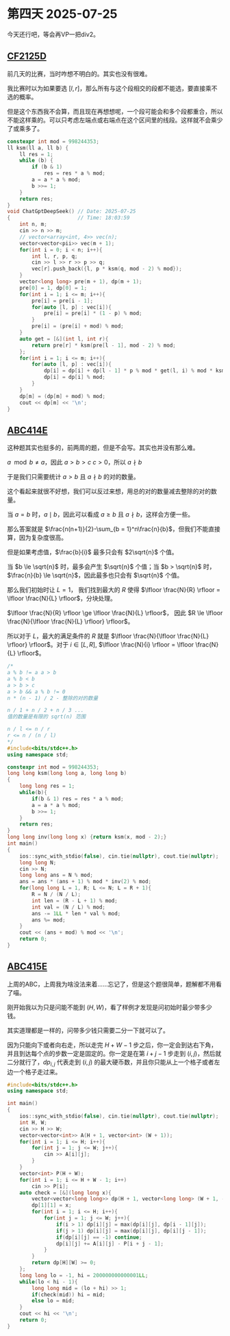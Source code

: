 # 第四天 2025-07-25

今天还行吧，等会再VP一把div2。

## [CF2125D](https://codeforces.com/contest/2125/problem/D)

前几天的比赛，当时咋想不明白的。其实也没有很难。

我比赛时以为如果要选 $[l, r]$，那么所有与这个段相交的段都不能选，要直接乘不选的概率。

但是这个东西我不会算，而且现在再想想呢，一个段可能会和多个段都重合，所以不能这样乘的。可以只考虑左端点或右端点在这个区间里的线段。这样就不会乘少了或乘多了。

```cpp
constexpr int mod = 998244353;
ll ksm(ll a, ll b) {
    ll res = 1;
    while (b) {
        if (b & 1)
            res = res * a % mod;
        a = a * a % mod;
        b >>= 1;
    }
    return res;
}
void ChatGptDeepSeek() // Date: 2025-07-25
{                      // Time: 18:03:59 
    int n, m;
    cin >> n >> m;
    // vector<array<int, 4>> vec(n);
    vector<vector<pii>> vec(m + 1);
    for(int i = 0; i < n; i++){
        int l, r, p, q;
        cin >> l >> r >> p >> q;
        vec[r].push_back({l, p * ksm(q, mod - 2) % mod});
    }
    vector<long long> pre(m + 1), dp(m + 1);
    pre[0] = 1, dp[0] = 1;
    for(int i = 1; i <= m; i++){
        pre[i] = pre[i - 1];
        for(auto [l, p] : vec[i]){
            pre[i] = pre[i] * (1 - p) % mod;
        }
        pre[i] = (pre[i] + mod) % mod;
    }
    auto get = [&](int l, int r){
        return pre[r] * ksm(pre[l - 1], mod - 2) % mod;
    };
    for(int i = 1; i <= m; i++){
        for(auto [l, p] : vec[i]){
            dp[i] = dp[i] + dp[l - 1] * p % mod * get(l, i) % mod * ksm(1 - p, mod - 2) % mod;
            dp[i] = dp[i] % mod;
        }
    }
    dp[m] = (dp[m] + mod) % mod;
    cout << dp[m] << '\n';
}
```

## [ABC414E](https://atcoder.jp/contests/abc414/tasks/abc414_e)

这种题其实也挺多的，前两周的题，但是不会写。其实也并没有那么难。

$a \mod b \ne a$，因此 $a > b > c$
$c > 0$，所以 $a \nmid b$

于是我们只需要统计 $a > b$ 且 $a \nmid b$ 的对的数量。

这个看起来就很不好想，我们可以反过来想，用总的对的数量减去整除的对的数量。

当 $a = b$ 时，$a \mid b$，因此可以看成 $a \ge b$ 且 $a \nmid b$，这样会方便一些。

那么答案就是 $\frac{n(n+1)}{2}-\sum_{b = 1}^n\frac{n}{b}$，但我们不能直接算，因为复杂度很高。

但是如果考虑值，$\frac{b}{i}$ 最多只会有 $2\sqrt{n}$ 个值。

当 $b \le \sqrt{n}$ 时，最多会产生 $\sqrt{n}$ 个值；当 $b > \sqrt{n}$ 时，$\frac{n}{b} \le \sqrt{n}$，因此最多也只会有 $\sqrt{n}$ 个值。

那么我们初始时让 $L = 1$， 我们找到最大的 $R$ 使得 $\lfloor \frac{N}{R} \rfloor = \lfloor \frac{N}{L} \rfloor$，分块处理。

$\lfloor \frac{N}{R} \rfloor \ge \lfloor \frac{N}{L} \rfloor$， 因此 $R \le \lfloor \frac{N}{\lfloor \frac{N}{L} \rfloor} \rfloor$。

所以对于 $L$，最大的满足条件的 $R$ 就是 $\lfloor \frac{N}{\lfloor \frac{N}{L} \rfloor} \rfloor$。对于 $i \in [L, R]$, $\lfloor \frac{N}{i} \rfloor = \lfloor \frac{N}{L} \rfloor$。

```cpp
/*
a % b != a a > b
a % b < b
a > b > c
a > b && a % b != 0
n * (n - 1) / 2 - 整除的对的数量

n / 1 + n / 2 + n / 3 ... 
值的数量是有限的 sqrt(n) 范围

n / l <= n / r
r <= n / (n / l)
*/
#include<bits/stdc++.h>
using namespace std;

constexpr int mod = 998244353;
long long ksm(long long a, long long b)
{
    long long res = 1;
    while(b){
        if(b & 1) res = res * a % mod;
        a = a * a % mod;
        b >>= 1;
    }
    return res;
}
long long inv(long long x) {return ksm(x, mod - 2);}
int main()
{
    ios::sync_with_stdio(false), cin.tie(nullptr), cout.tie(nullptr);
    long long N;
    cin >> N;
    long long ans = N % mod;
    ans = ans * (ans + 1) % mod * inv(2) % mod;
    for(long long L = 1, R; L <= N; L = R + 1){
        R = N / (N / L);
        int len = (R - L + 1) % mod;
        int val = (N / L) % mod;
        ans -= 1LL * len * val % mod;
        ans %= mod;
    }
    cout << (ans + mod) % mod << '\n';
    return 0;
}
```

## [ABC415E](https://atcoder.jp/contests/abc415/tasks/abc415_e)

上周的ABC，上周我为啥没法来着……忘记了，但是这个题很简单，题解都不用看了喵。

刚开始我以为只是问能不能到 $(H, W)$，看了样例才发现是问初始时最少带多少钱。

其实道理都是一样的，问带多少钱只需要二分一下就可以了。

因为只能向下或者向右走，所以走完 $H + W - 1$ 步之后，你一定会到达右下角，并且到达每个点的步数一定是固定的。你一定是在第 $i + j - 1$ 步走到 $(i, j)$，然后就二分就行了，$dp_{i,j}$ 代表走到 $(i, j)$ 的最大硬币数，并且你只能从上一个格子或者左边一个格子走过来。

```cpp
#include<bits/stdc++.h>
using namespace std;

int main()
{
    ios::sync_with_stdio(false), cin.tie(nullptr), cout.tie(nullptr);
    int H, W;
    cin >> H >> W;
    vector<vector<int>> A(H + 1, vector<int> (W + 1));
    for(int i = 1; i <= H; i++){
        for(int j = 1; j <= W; j++){
            cin >> A[i][j];
        }
    }
    vector<int> P(H + W);
    for(int i = 1; i <= H + W - 1; i++)
        cin >> P[i];
    auto check = [&](long long x){
        vector<vector<long long>> dp(H + 1, vector<long long> (W + 1, -1));
        dp[1][1] = x;
        for(int i = 1; i <= H; i++){
            for(int j = 1; j <= W; j++){
                if(i > 1) dp[i][j] = max(dp[i][j], dp[i - 1][j]);
                if(j > 1) dp[i][j] = max(dp[i][j], dp[i][j - 1]);
                if(dp[i][j] == -1) continue;
                dp[i][j] += A[i][j] - P[i + j - 1];
            }
        }
        return dp[H][W] >= 0;
    };
    long long lo = -1, hi = 200000000000001LL;
    while(lo < hi - 1){
        long long mid = (lo + hi) >> 1;
        if(check(mid)) hi = mid;
        else lo = mid;
    }
    cout << hi << '\n';
    return 0;
}
```
